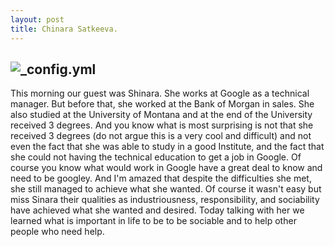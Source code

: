 ```yaml
---
layout: post
title: Chinara Satkeeva.
---
```



![_config.yml](https://media.licdn.com/mpr/mpr/shrinknp_400_400/p/8/005/05a/3d2/3bdf0aa.jpg)
 ---

This morning our guest was Shinara. She works at Google as a technical manager. But before that, she worked at the Bank of Morgan in sales. She also studied at the University of Montana and at the end of the University received 3 degrees. And you know what is most surprising is not that she received 3 degrees (do not argue this is a very cool and difficult) and not even the fact that she was able to study in a good Institute, and the fact that she could not having the technical education to get a job in Google. Of course you know what would work in Google have a great deal to know and need to be googley. And I'm amazed that despite the difficulties she met, she still managed to achieve what she wanted. Of course it wasn't easy but miss Sinara their qualities as industriousness, responsibility, and sociability have achieved what she wanted and desired. Today talking with her we learned what is important in life to be to be sociable and to help other people who need help.
  
